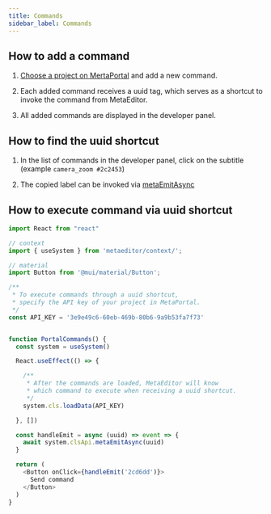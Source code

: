 ```yaml
---
title: Commands
sidebar_label: Commands
---
```


## How to add a command

1. [Choose a project on MertaPortal](https://portal.metaeditor.io/user/projects/) and add a new command.

2. Each added command receives a uuid tag, which serves as a shortcut to invoke the command from MetaEditor.

3. All added commands are displayed in the developer panel.

## How to find the uuid shortcut

1. In the list of commands in the developer panel, click on the subtitle
   (example `camera_zoom #2c2453`)

2. The copied label can be invoked via [metaEmitAsync](../metaeditor/methods/commands.md)

## How to execute command via uuid shortcut

```javascript
import React from "react"

// context
import { useSystem } from 'metaeditor/context/';

// material
import Button from '@mui/material/Button';

/**
 * To execute commands through a uuid shortcut, 
 * specify the API key of your project in MetaPortal.
 */
const API_KEY = '3e9e49c6-60eb-469b-80b6-9a9b53fa7f73'


function PortalCommands() {
  const system = useSystem()

  React.useEffect(() => {

    /**
     * After the commands are loaded, MetaEditor will know 
     * which command to execute when receiving a uuid shortcut.
     */
    system.cls.loadData(API_KEY)

  }, [])

  const handleEmit = async (uuid) => event => {
    await system.clsApi.metaEmitAsync(uuid)
  }

  return (
    <Button onClick={handleEmit('2cd6dd')}>
      Send command
    </Button>
  )
}
```
